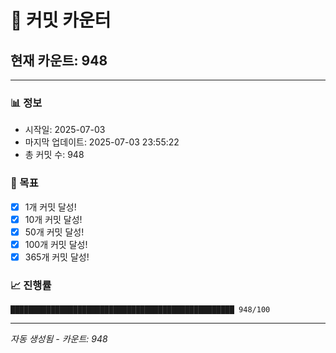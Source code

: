 # 🔢 커밋 카운터

## 현재 카운트: 948

---

### 📊 정보
- 시작일: 2025-07-03
- 마지막 업데이트: 2025-07-03 23:55:22
- 총 커밋 수: 948

### 🎯 목표
- [x] 1개 커밋 달성!
- [x] 10개 커밋 달성!
- [x] 50개 커밋 달성!
- [x] 100개 커밋 달성!
- [x] 365개 커밋 달성!

### 📈 진행률
```
██████████████████████████████████████████████████ 948/100
```

---
*자동 생성됨 - 카운트: 948*
